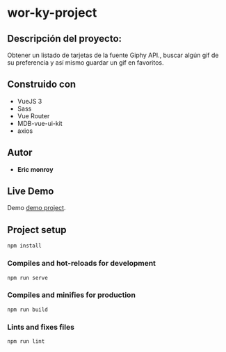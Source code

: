 # wor-ky-project

## Descripción del proyecto:
Obtener un listado de tarjetas de la fuente Giphy API., buscar algún gif de su preferencia y así mismo guardar un gif en favoritos.

## Construido con 
* VueJS 3
* Sass
* Vue Router
* MDB-vue-ui-kit
* axios


## Autor
* **Eric monroy**

## Live Demo
Demo [demo project](http://ecatepec.s3-website.us-east-2.amazonaws.com/).

## Project setup
```
npm install
```

### Compiles and hot-reloads for development
```
npm run serve
```

### Compiles and minifies for production
```
npm run build
```

### Lints and fixes files
```
npm run lint
```

